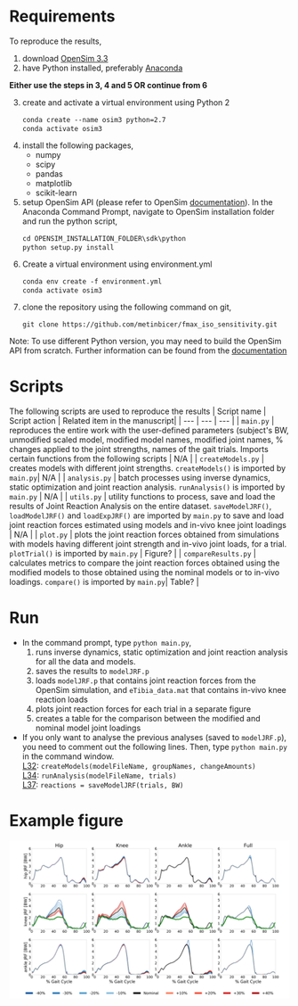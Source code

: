 # Requirements
To reproduce the results,
1. download [OpenSim 3.3](https://simtk.org/projects/opensim)
2. have Python installed, preferably [Anaconda](https://www.anaconda.com/)

**Either use the steps in 3, 4 and 5 OR continue from 6**

3. create and activate a virtual environment using Python 2
    ```
    conda create --name osim3 python=2.7
    conda activate osim3
    ```
4. install the following packages,
    * numpy
    * scipy
    * pandas
    * matplotlib
    * scikit-learn
5. setup OpenSim API (please refer to OpenSim [documentation](https://simtk-confluence.stanford.edu/display/OpenSim/Scripting+in+Python)). In the Anaconda Command Prompt, navigate to OpenSim installation folder and run the python script,
    ```
    cd OPENSIM_INSTALLATION_FOLDER\sdk\python
    python setup.py install
    ```
6. Create a virtual environment using environment.yml
	```
	conda env create -f environment.yml
	conda activate osim3
    ```
6. clone the repository using the following command on git,
    ```
    git clone https://github.com/metinbicer/fmax_iso_sensitivity.git
    ```
Note: To use different Python version, you may need to build the OpenSim API from scratch. Further information can be found from the [documentation](https://simtk-confluence.stanford.edu/display/OpenSim/Scripting+in+Python)
# Scripts
The following scripts are used to reproduce the results
| Script name | Script action | Related item in the manuscript|
| --- | --- | --- |
| `main.py` | reproduces the entire work with the user-defined parameters (subject's BW, unmodified scaled model, modified model names, modified joint names, % changes applied to the joint strengths, names of the gait trials. Imports certain functions from the following scripts | N/A |
| `createModels.py` | creates models with different joint strengths. `createModels()` is imported by `main.py`| N/A |
| `analysis.py` | batch processes using inverse dynamics, static optimization and joint reaction analysis. `runAnalysis()` is imported by `main.py` | N/A |
| `utils.py` | utility functions to process, save and load the results of Joint Reaction Analysis on the entire dataset.  `saveModelJRF()`, `loadModelJRF()` and `loadExpJRF()` are imported by `main.py` to save and load joint reaction forces estimated using models and in-vivo knee joint loadings | N/A |
| `plot.py` | plots the joint reaction forces obtained from simulations with models having different joint strength and in-vivo joint loads, for a trial. `plotTrial()` is imported by `main.py` | Figure? |
| `compareResults.py` | calculates metrics to compare the joint reaction forces obtained using the modified models to those obtained using the nominal models or to in-vivo loadings. `compare()` is imported by `main.py`| Table? |
# Run
* In the command prompt, type `python main.py`,
  1. runs inverse dynamics, static optimization and joint reaction analysis for all the data and models.
  2. saves the results to `modelJRF.p`
  3. loads `modelJRF.p` that contains joint reaction forces from the OpenSim simulation, and `eTibia_data.mat` that contains in-vivo knee reaction loads
  4. plots joint reaction forces for each trial in a separate figure
  5. creates a table for the comparison between the modified and nominal model joint loadings
* If you only want to analyse the previous analyses (saved to `modelJRF.p`), you need to comment out the following lines. Then, type `python main.py` in the command window.  
  [L32](https://github.com/metinbicer/fmax_iso_sensitivity/blob/master/main.py#L32): `createModels(modelFileName, groupNames, changeAmounts)`  
  [L34](https://github.com/metinbicer/fmax_iso_sensitivity/blob/master/main.py#L34): `runAnalysis(modelFileName, trials)`  
  [L37](https://github.com/metinbicer/fmax_iso_sensitivity/blob/master/main.py#L37): `reactions = saveModelJRF(trials, BW)`

# Example figure
![](https://github.com/metinbicer/fmax_iso_sensitivity/blob/master/Figures/GC5_ss1_JRF.png)
